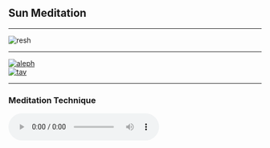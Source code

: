 ## Sun Meditation

---

<div class="tarot-keys"> 
	<img src="/card/R" title="resh" alt="resh"> 
</div>

---

<div class="tarot-keys">
	<a href="/color/$3aff00" target="_blank"><img src="/card/A" title="aleph" alt="aleph" /></a>
</div>
<div class="tarot-keys"> 
	<a href="/color/$000000" target="_blank"><img src="/card/Th" title="tav" alt="tav" /></a>
</div>

---

### Meditation Technique

<div class="center">
  <audio controls><source src="/media/12a.Astrology.122.sun.mp3" type="audio/mpeg" /></audio>
</div>
